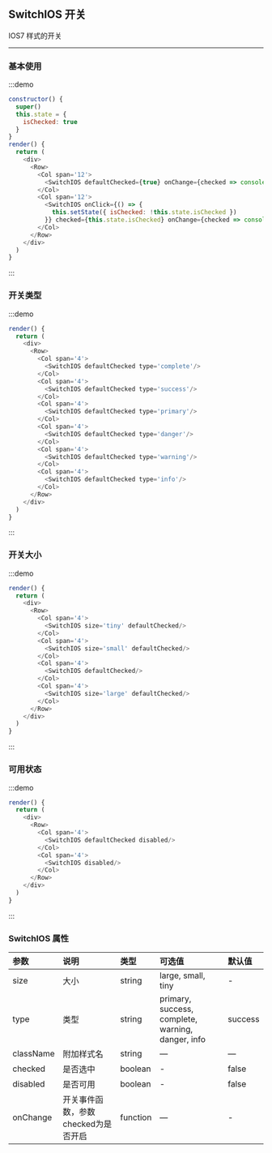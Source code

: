## SwitchIOS 开关

IOS7 样式的开关

---

### 基本使用

:::demo
```js
constructor() {
  super()
  this.state = {
    isChecked: true
  }
}
render() {
  return (
    <div>
      <Row>
        <Col span='12'>
          <SwitchIOS defaultChecked={true} onChange={checked => console.log(checked)}/>
        </Col>
        <Col span='12'>
          <SwitchIOS onClick={() => {
            this.setState({ isChecked: !this.state.isChecked })
          }} checked={this.state.isChecked} onChange={checked => console.log(checked)}/>
        </Col>
      </Row>
    </div>
  )
}
```
:::

### 开关类型

:::demo
```js
render() {
  return (
    <div>
      <Row>
        <Col span='4'>
          <SwitchIOS defaultChecked type='complete'/>
        </Col>
        <Col span='4'>
          <SwitchIOS defaultChecked type='success'/>
        </Col>
        <Col span='4'>
          <SwitchIOS defaultChecked type='primary'/>
        </Col>
        <Col span='4'>
          <SwitchIOS defaultChecked type='danger'/>
        </Col>
        <Col span='4'>
          <SwitchIOS defaultChecked type='warning'/>
        </Col>
        <Col span='4'>
          <SwitchIOS defaultChecked type='info'/>
        </Col>
      </Row>
    </div>
  )
}
```
:::

### 开关大小

:::demo
```js
render() {
  return (
    <div>
      <Row>
        <Col span='4'>
          <SwitchIOS size='tiny' defaultChecked/>
        </Col>
        <Col span='4'>
          <SwitchIOS size='small' defaultChecked/>
        </Col>
        <Col span='4'>
          <SwitchIOS defaultChecked/>
        </Col>
        <Col span='4'>
          <SwitchIOS size='large' defaultChecked/>
        </Col>
      </Row>
    </div>
  )
}
```
:::

### 可用状态

:::demo
```js
render() {
  return (
    <div>
      <Row>
        <Col span='4'>
          <SwitchIOS defaultChecked disabled/>
        </Col>
        <Col span='4'>
          <SwitchIOS disabled/>
        </Col>
      </Row>
    </div>
  )
}
```
:::

### SwitchIOS 属性

| 参数           | 说明                                | 类型     | 可选值                                            | 默认值  |
|:---------------|:------------------------------------|:---------|:--------------------------------------------------|:--------|
| size           | 大小                                | string   | large, small, tiny                                | -       |
| type           | 类型                                | string   | primary, success, complete, warning, danger, info | success |
| className      | 附加样式名                          | string   | —                                                 | —       |
| checked        | 是否选中                            | boolean  | -                                                 | false   |
| disabled       | 是否可用                            | boolean  | -                                                 | false   |
| onChange | 开关事件函数，参数checked为是否开启 | function | —                                                 | -       |
